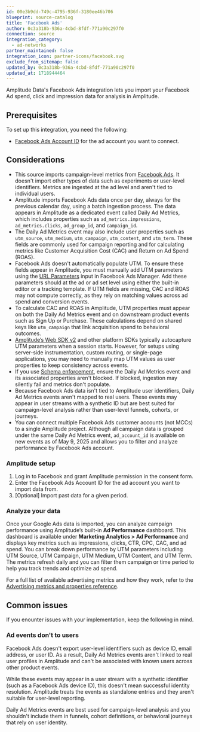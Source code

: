 ```yaml
---
id: 00e3b9dd-749c-4795-936f-3180ee46b706
blueprint: source-catalog
title: 'Facebook Ads'
author: 0c3a318b-936a-4cbd-8fdf-771a90c297f0
connection: source
integration_category:
  - ad-networks
partner_maintained: false
integration_icon: partner-icons/facebook.svg
exclude_from_sitemap: false
updated_by: 0c3a318b-936a-4cbd-8fdf-771a90c297f0
updated_at: 1718944464
---
```

Amplitude Data's Facebook Ads integration lets you import your Facebook Ad spend, click and impression data for analysis in Amplitude.

## Prerequisites

To set up this integration, you need the following:

* [Facebook Ads Account ID](https://www.facebook.com/business/help/1492627900875762) for the ad account you want to connect.

## Considerations

* This source imports campaign-level metrics from [Facebook Ads](https://www.facebook.com/business/tools/ads-manager). It doesn't import other types of data such as experiments or user-level identifiers. Metrics are ingested at the ad level and aren't tied to individual users.  
* Amplitude imports Facebook Ads data once per day, always for the previous calendar day, using a batch ingestion process. The data appears in Amplitude as a dedicated event called Daily Ad Metrics, which includes properties such as `ad_metrics.impressions`, `ad_metrics.clicks`, `ad_group_id`, and `campaign_id`.  
* The Daily Ad Metrics event may also include user properties such as `utm_source`, `utm_medium`, `utm_campaign`, `utm_content`, and `utm_term`. These fields are commonly used for campaign reporting and for calculating metrics like Customer Acquisition Cost (CAC) and Return on Ad Spend (ROAS).  
* Facebook Ads doesn't automatically populate UTM. To ensure these fields appear in Amplitude, you must manually add UTM parameters using the [URL Parameters](https://www.facebook.com/business/help/112356332271038?id=1205376682832142) input in Facebook Ads Manager. Add these parameters should at the ad or ad set level using either the built-in editor or a tracking template. If UTM fields are missing, CAC and ROAS may not compute correctly, as they rely on matching values across ad spend and conversion events.  
* To calculate CAC and ROAS in Amplitude, UTM properties must appear on both the Daily Ad Metrics event and on downstream product events such as Sign Up or Purchase. These calculations depend on shared keys like `utm_campaign` that link acquisition spend to behavioral outcomes.  
* [Amplitude’s Web SDK v2](/docs/sdks/analytics/browser/browser-sdk-2) and other platform SDKs typically autocapture UTM parameters when a session starts. However, for setups using server-side instrumentation, custom routing, or single-page applications, you may need to manually map UTM values as user properties to keep consistency across events.  
* If you use [Schema enforcement](/docs/data/configure-schema), ensure the Daily Ad Metrics event and its associated properties aren't blocked. If blocked, ingestion may silently fail and metrics don't populate.  
* Because Facebook Ads data isn't tied to Amplitude user identifiers, Daily Ad Metrics events aren't mapped to real users. These events may appear in user streams with a synthetic ID but are best suited for campaign-level analysis rather than user-level funnels, cohorts, or journeys.  
* You can connect multiple Facebook Ads customer accounts (not MCCs) to a single Amplitude project. Although all campaign data is grouped under the same Daily Ad Metrics event, `ad_account_id` is available on new events as of May 9, 2025 and allows you to filter and analyze performance by Facebook Ads account.

### Amplitude setup

1) Log in to Facebook and grant Amplitude permission in the consent form.  
2) Enter the Facebook Ads Account ID for the ad account you want to import data from.  
3) [Optional] Import past data for a given period.

### Analyze your data

Once your Google Ads data is imported, you can analyze campaign performance using Amplitude’s built-in **Ad Performance** dashboard. This dashboard is available under **Marketing Analytics > Ad Performance** and displays key metrics such as impressions, clicks, CTR, CPC, CAC, and ad spend. You can break down performance by UTM parameters including UTM Source, UTM Campaign, UTM Medium, UTM Content, and UTM Term. The metrics refresh daily and you can filter them campaign or time period to help you track trends and optimize ad spend.

For a full list of available advertising metrics and how they work, refer to the [Advertising metrics and properties reference](/docs/analytics/ootb-marketing-analytics#advertising-metrics-and-properties).

## Common issues

If you enounter issues with your implementation, keep the following in mind.

### Ad events don't to users

Facebook Ads doesn't export user-level identifiers such as device ID, email address, or user ID. As a result, Daily Ad Metrics events aren't linked to real user profiles in Amplitude and can't be associated with known users across other product events.

While these events may appear in a user stream with a synthetic identifier (such as a Facebook Ads device ID), this doesn't mean successful identity resolution. Amplitude treats the events as standalone entries and they aren't suitable for user-level reporting.

Daily Ad Metrics events are best used for campaign-level analysis and you shouldn't include them in funnels, cohort definitions, or behavioral journeys that rely on user identity.